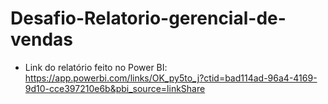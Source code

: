 # Desafio-Relatorio-gerencial-de-vendas

- Link do relatório feito no Power BI:
  https://app.powerbi.com/links/OK_py5to_j?ctid=bad114ad-96a4-4169-9d10-cce397210e6b&pbi_source=linkShare
